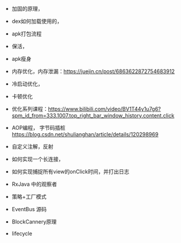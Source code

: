 - 加固的原理，
- dex如何加载使用的，
- apk打包流程
- 保活，


- apk瘦身
- 内存优化，内存泄漏：https://juejin.cn/post/6863622872754683912
- 冷启动优化，
- 卡顿优化
- 优化系列课程：https://www.bilibili.com/video/BV1T44y1u7g6?spm_id_from=333.1007.top_right_bar_window_history.content.click
- AOP编程， 字节码插桩 https://blog.csdn.net/shulianghan/article/details/120298969

- 自定义注解，反射
- 如何实现一个长连接，
- 如何实现捕捉所有view的onClick时间，并打出日志

- RxJava 中的观察者
- 策略+工厂模式

- EventBus 源码

- BlockCannery原理

- lifecycle



